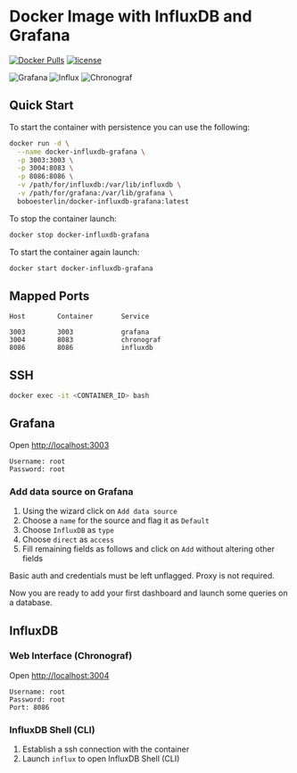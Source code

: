 # Docker Image with InfluxDB and Grafana

[![Docker Pulls](https://img.shields.io/docker/pulls/boboesterlin/docker-influxdb-grafana.svg)](https://dockerhub.com/boboesterlin/docker-influxdb-grafana) [![license](https://img.shields.io/github/license/boboesterlin/docker-influxdb-grafana.svg)](https://dockerhub.com/boboesterlin/docker-influxdb-grafana)

![Grafana][grafana-version] ![Influx][influx-version] ![Chronograf][chronograf-version]


## Quick Start

To start the container with persistence you can use the following:

```sh
docker run -d \
  --name docker-influxdb-grafana \
  -p 3003:3003 \
  -p 3004:8083 \
  -p 8086:8086 \
  -v /path/for/influxdb:/var/lib/influxdb \
  -v /path/for/grafana:/var/lib/grafana \
  boboesterlin/docker-influxdb-grafana:latest
```

To stop the container launch:

```sh
docker stop docker-influxdb-grafana
```

To start the container again launch:

```sh
docker start docker-influxdb-grafana
```

## Mapped Ports

```
Host		Container		Service

3003		3003			grafana
3004		8083			chronograf
8086		8086			influxdb
```
## SSH

```sh
docker exec -it <CONTAINER_ID> bash
```

## Grafana

Open <http://localhost:3003>

```
Username: root
Password: root
```

### Add data source on Grafana

1. Using the wizard click on `Add data source`
2. Choose a `name` for the source and flag it as `Default`
3. Choose `InfluxDB` as `type`
4. Choose `direct` as `access`
5. Fill remaining fields as follows and click on `Add` without altering other fields

Basic auth and credentials must be left unflagged. Proxy is not required.

Now you are ready to add your first dashboard and launch some queries on a database.

## InfluxDB

### Web Interface (Chronograf)

Open <http://localhost:3004>

```
Username: root
Password: root
Port: 8086
```

### InfluxDB Shell (CLI)

1. Establish a ssh connection with the container
2. Launch `influx` to open InfluxDB Shell (CLI)


[grafana-version]: https://img.shields.io/badge/Grafana-6.7.4-brightgreen
[influx-version]: https://img.shields.io/badge/Influx-1.8.0-brightgreen
[chronograf-version]: https://img.shields.io/badge/Chronograf-1.8.4-brightgreen
